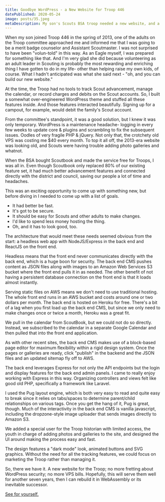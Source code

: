 ```yaml
---
title: Goodbye WordPress - a New Website for Troop 446
datePublished: 2020-05-24
image: posts/35.jpeg
metaDescription: My son's Scouts BSA troop needed a new website, and a headless solution using Node/Express and ReactJS and a customized CMS seemed like the perfect choice.
---
```


When my son joined Troop 446 in the spring of 2013, one of the adults on the Troop committee approached me and informed me that I was going to be a merit badge counselor and Assistant Scoutmaster. I was not surprised to have been "volun-told" in this way. As an Eagle myself, I was prepared for something like that. And I'm very glad she did because volunteering as an adult leader in Scouting is probably the most rewarding and enriching thing I have gotten to do in my life- other than helping raise my own kids, of course. What I hadn't anticipated was what she said next - "oh, and you can build our new website."

At the time, the Troop had no tools to track Scout advancement, manage the calendar, or record charges and debits on the Scout accounts. So, I built a somewhat over-engineered WordPress theme and stuffed all these features inside. And those features interacted beautifully. Signing up for a campout, for example, would debit the family's Scout account.

From the committee's standpoint, it was a good solution, but I knew it was only temporary. WordPress is a maintenance headache- logging in every few weeks to update core & plugins and scrambling to fix the subsequent issues. Oodles of very fragile PHP & jQuery. Not only that, the crotchety old VPS was costing me $40 every month. To top it all off, the 2013-era website was looking old, and Scouts were having trouble adding photo galleries and whatnot.

When the BSA bought Scoutbook and made the service free for Troops, I was all in. Even though Scoutbook only replaced 80% of our existing feature set, it had much better advancement features and connected directly with the district and council, saving our people a lot of time and headaches.

This was an exciting opportunity to come up with something new, but before diving in I needed to come up with a list of goals.

- It had better be fast.
- It's got to be secure.
- It should be easy for Scouts and other adults to make changes.
- I'd like to spend less money hosting the thing.
- Oh, and it has to look good, too.

The architecture that would meet these needs seemed obvious from the start: a headless web app with NodeJS/Express in the back end and ReactJS on the front end.

Headless means that the front end never communicates directly with the back end, which is a huge boon for security. The back end CMS pushes content as JSON files along with images to an Amazon Web Services S3 bucket where the front end pulls it in as needed. The other benefit of not having a persistent database connection on the front end is that it loads almost instantly.

Serving static files on AWS means we don't need to use traditional hosting. The whole front end runs in an AWS bucket and costs around one or two dollars per month. The back end is hosted on Heroku for free. There's a bit of a lag when you first load up the back end CMS, but since we only need to make changes once or twice a month, Heroku was a great fit.

We pull in the calendar from ScoutBook, but we could not do so directly. Instead, we subscribed to the calendar in a separate Google Calendar and then pulled that into the front end application.

As with other recent sites, the back end CMS makes use of a block-based page editor for maximum flexibility within a rigid design system. Once the pages or galleries are ready, click "publish" in the backend and the JSON files and an updated sitemap fly off to AWS.

The back end leverages Express for not only the API endpoints but the login and display features for the back end admin panels. I came to really enjoy working with Express in this way. Organizing controllers and views felt like good old PHP, specifically a framework like Laravel.

I used the Pug layout engine, which is both very easy to read and quite easy to break since it relies on tabs/spaces to determine parent/child relationships on various tags. Once you get the hang of it, Pug is great, though. Much of the interactivity in the back end CMS is vanilla javascript, including the dropzone-style image uploader that sends images directly to Amazon S3.

We added a special user for the Troop historian with limited access, the youth in charge of adding photos and galleries to the site, and designed the UI around making the process easy and fast.

The design features a "dark mode" look, animated buttons and SVG graphics. Without the need for all the tracking features, we could focus on marketing the Troop rather than managing it.

So, there we have it. A new website for the Troop; no more fretting about WordPress security; no more VPS bills. Hopefully, this will serve them well for another seven years, then I can rebuild it in WebAssembly or its inevitable successor.

[See for yourself.](https://www.indytroop446.org)

